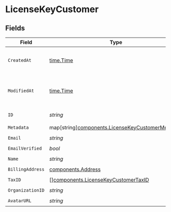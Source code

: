 # LicenseKeyCustomer


## Fields

| Field                                                                                                     | Type                                                                                                      | Required                                                                                                  | Description                                                                                               |
| --------------------------------------------------------------------------------------------------------- | --------------------------------------------------------------------------------------------------------- | --------------------------------------------------------------------------------------------------------- | --------------------------------------------------------------------------------------------------------- |
| `CreatedAt`                                                                                               | [time.Time](https://pkg.go.dev/time#Time)                                                                 | :heavy_check_mark:                                                                                        | Creation timestamp of the object.                                                                         |
| `ModifiedAt`                                                                                              | [time.Time](https://pkg.go.dev/time#Time)                                                                 | :heavy_check_mark:                                                                                        | Last modification timestamp of the object.                                                                |
| `ID`                                                                                                      | *string*                                                                                                  | :heavy_check_mark:                                                                                        | The ID of the object.                                                                                     |
| `Metadata`                                                                                                | map[string][components.LicenseKeyCustomerMetadata](../../models/components/licensekeycustomermetadata.md) | :heavy_check_mark:                                                                                        | N/A                                                                                                       |
| `Email`                                                                                                   | *string*                                                                                                  | :heavy_check_mark:                                                                                        | N/A                                                                                                       |
| `EmailVerified`                                                                                           | *bool*                                                                                                    | :heavy_check_mark:                                                                                        | N/A                                                                                                       |
| `Name`                                                                                                    | *string*                                                                                                  | :heavy_check_mark:                                                                                        | N/A                                                                                                       |
| `BillingAddress`                                                                                          | [components.Address](../../models/components/address.md)                                                  | :heavy_check_mark:                                                                                        | N/A                                                                                                       |
| `TaxID`                                                                                                   | [][components.LicenseKeyCustomerTaxID](../../models/components/licensekeycustomertaxid.md)                | :heavy_check_mark:                                                                                        | N/A                                                                                                       |
| `OrganizationID`                                                                                          | *string*                                                                                                  | :heavy_check_mark:                                                                                        | N/A                                                                                                       |
| `AvatarURL`                                                                                               | *string*                                                                                                  | :heavy_check_mark:                                                                                        | N/A                                                                                                       |